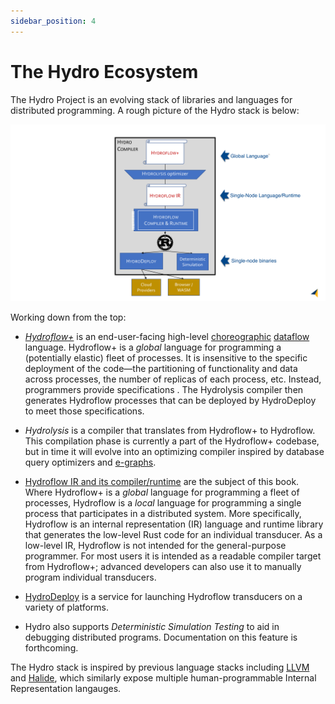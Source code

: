 ```yaml
---
sidebar_position: 4
---
```


# The Hydro Ecosystem
The Hydro Project is an evolving stack of libraries and languages for distributed programming.
A rough picture of the Hydro stack is below:

![Hydro Stack](./img/hydro_stack.png)

Working down from the top:

- [*Hydroflow+*](../hydroflow_plus) is an end-user-facing high-level [choreographic](https://en.wikipedia.org/wiki/Choreographic_programming) [dataflow](https://en.wikipedia.org/wiki/Dataflow_programming) language. Hydroflow+ is a *global* language for programming a (potentially elastic) fleet of processes. It is insensitive to the specific deployment of the code—the partitioning of functionality and data across processes, the number of replicas of each process, etc. Instead, programmers provide specifications . The Hydrolysis compiler then generates Hydroflow processes that can be deployed by HydroDeploy to meet those specifications.

- *Hydrolysis* is a compiler that translates from Hydroflow+ to Hydroflow.
This compilation phase is currently a part of the Hydroflow+ codebase, but in time it will evolve into an optimizing compiler inspired by database query optimizers and [e-graphs](https://en.wikipedia.org/wiki/E-graph).

- [Hydroflow IR and its compiler/runtime](https://github.com/hydro-project/hydroflow/tree/main/hydroflow) are the subject of this book. 
Where Hydroflow+ is a *global* language for programming a fleet of processes, Hydroflow is a *local* language for programming a single process that participates in a distributed system. More specifically, Hydroflow is an internal representation (IR) language and runtime library that generates the low-level Rust code for an individual transducer. As a low-level IR, Hydroflow is not intended for the general-purpose programmer. For most users it is intended as a readable compiler target from Hydroflow+; advanced developers can also use it to manually program individual transducers.

- [HydroDeploy](../deploy) is a service for launching Hydroflow transducers on a variety of platforms.

- Hydro also supports *Deterministic Simulation Testing* to aid in debugging distributed programs. Documentation on this feature is forthcoming.

The Hydro stack is inspired by previous language stacks including [LLVM](https://llvm.org) and [Halide](https://halide-lang.org), which similarly expose multiple human-programmable Internal Representation langauges.
